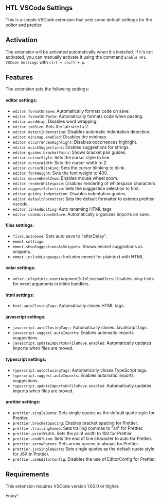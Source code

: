## HTL VSCode Settings

This is a simple VSCode extension that sets some default settings for the editor and prettier.

## Activation

The extension will be activated automatically when it's installed. If it's not activated, you can manually activate it using the command `Enable HTL VSCode Settings` with `ctrl + shift + p`.

## Features

The extension sets the following settings:

#### editor settings:

- `editor.formatOnSave`: Automatically formats code on save.
- `editor.formatOnPaste`: Automatically formats code when pasting.
- `editor.wordWrap`: Disables word wrapping.
- `editor.tabSize`: Sets the tab size to 2.
- `editor.detectIndentation`: Disables automatic indentation detection.
- `editor.minimap.enabled`: Disables the minimap.
- `editor.occurrencesHighlight`: Disables occurrences highlight.
- `editor.quickSuggestions`: Enables suggestions for strings.
- `editor.guides.bracketPairs`: Shows bracket pair guides.
- `editor.cursorStyle`: Sets the cursor style to line.
- `editor.cursorWidth`: Sets the cursor width to 2.
- `editor.cursorBlinking`: Sets the cursor blinking to blink.
- `editor.fontWeight`: Sets the font weight to 400.
- `editor.mouseWheelZoom`: Enables mouse wheel zoom.
- `editor.renderWhitespace`: Disables rendering of whitespace characters.
- `editor.suggestSelection`: Sets the suggestion selection to first.
- `editor.guides.indentation`: Disables indentation guides.
- `editor.defaultFormatter`: Sets the default formatter to esbenp.prettier-vscode.
- `editor.linkedEditing`: Auto renaming HTML tags
- `editor.codeActionsOnSave`: Automatically organizes imports on save.

#### files settings:

- `files.autoSave`: Sets auto save to "afterDelay".
- `emmet settings`:
- `emmet.showSuggestionsAsSnippets`: Shows emmet suggestions as snippets.
- `emmet.includeLanguages`: Includes emmet for plaintext with HTML.

#### volar settings:

- `volar.inlayHints.eventArgumentInInlineHandlers`: Disables inlay hints for event arguments in inline handlers.

#### html settings:

- `html.autoClosingTags`: Automatically closes HTML tags.

#### javascript settings:

- `javascript.autoClosingTags:` Automatically closes JavaScript tags.
- `javascript.suggest.autoImports`: Enables automatic imports suggestions.
- `javascript.updateImportsOnFileMove.enabled`: Automatically updates imports when files are moved.

#### typescript settings:

- `typescript.autoClosingTags`: Automatically closes TypeScript tags.
- `typescript.suggest.autoImports`: Enables automatic imports suggestions.
- `typescript.updateImportsOnFileMove.enabled`: Automatically updates imports when files are moved.

#### prettier settings:

- `prettier.singleQuote`: Sets single quotes as the default quote style for Prettier.
- `prettier.bracketSpacing`: Enables bracket spacing for Prettier.
- `prettier.trailingComma`: Sets trailing commas to "all" for Prettier.
- `prettier.printWidth`: Sets the print width to 100 for Prettier.
- `prettier.endOfLine`: Sets the end of line character to auto for Prettier.
- `prettier.arrowParens`: Sets arrow parens to always for Prettier.
- `prettier.jsxSingleQuote`: Sets single quotes as the default quote style for JSX in Prettier.
- `prettier.useEditorConfig`: Disables the use of EditorConfig for Prettier.

## Requirements

This extension requires VSCode version 1.60.0 or higher.

Enjoy!

